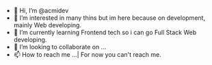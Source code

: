 - 👋 Hi, I’m @acmidev
- 👀 I’m interested in many thins but im here because on development, mainly Web developing.
- 🌱 I’m currently learning Frontend tech so i can go  Full Stack Web developing.
- 💞️ I’m looking to collaborate on ...
- 📫 How to reach me ...| For now you can't reach me.

<!---
acmidev/acmidev is a ✨ special ✨ repository because its `README.md` (this file) appears on your GitHub profile.
You can click the Preview link to take a look at your changes.
--->
